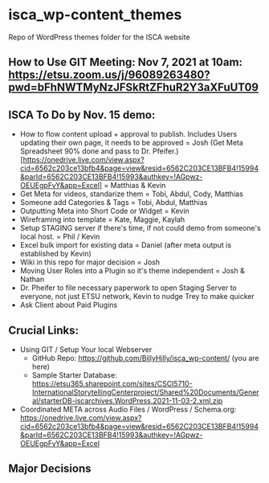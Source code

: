 # isca_wp-content_themes
Repo of WordPress themes folder for the ISCA website

## How to Use GIT Meeting: Nov 7, 2021 at 10am: https://etsu.zoom.us/j/96089263480?pwd=bFhNWTMyNzJFSkRtZFhuR2Y3aXFuUT09

## ISCA To Do by Nov. 15 demo:
* How to flow content upload + approval to publish. Includes Users updating their own page, it needs to be approved = Josh
(Get Meta Spreadsheet 90% done and pass to Dr. Pfeifer.)[https://onedrive.live.com/view.aspx?cid=6562c203ce13bfb4&page=view&resid=6562C203CE13BFB4!15994&parId=6562C203CE13BFB4!15993&authkey=!AGpwz-OEUEgpFvY&app=Excel] = Matthias & Kevin
* Get Meta for videos, standarize them = Tobi, Abdul, Cody, Matthias
* Someone add Categories & Tags = Tobi, Abdul, Matthias
* Outputting Meta into Short Code or Widget = Kevin
* Wireframing into template = Kate, Maggie, Kaylah
* Setup STAGING server if there's time, if not could demo from someone's local host. = Phil / Kevin
* Excel bulk import for existing data = Daniel (after meta output is established by Kevin)
* Wiki in this repo for major decision = Josh
* Moving User Roles into a Plugin so it's theme independent = Josh & Nathan
* Dr. Pheifer to file necessary paperwork to open Staging Server to everyone, not just ETSU network, Kevin to nudge Trey to make quicker
* Ask Client about Paid Plugins

## Crucial Links:
* Using GIT / Setup Your local Webserver
  - GitHub Repo: https://github.com/BillyHilly/isca_wp-content/ (you are here)
  - Sample Starter Database: https://etsu365.sharepoint.com/sites/CSCI5710-InternationalStorytellingCenterproject/Shared%20Documents/General/starterDB-iscarchives.WordPress.2021-11-03-2.xml.zip
* Coordinated META across Audio Files / WordPress / Schema.org: https://onedrive.live.com/view.aspx?cid=6562c203ce13bfb4&page=view&resid=6562C203CE13BFB4!15994&parId=6562C203CE13BFB4!15993&authkey=!AGpwz-OEUEgpFvY&app=Excel

## Major Decisions
